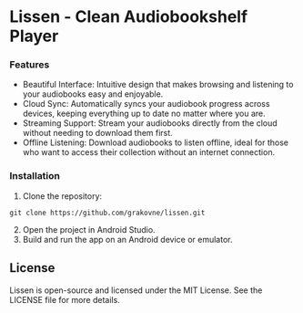 # Lissen - Clean Audiobookshelf Player

### Features

  * Beautiful Interface: Intuitive design that makes browsing and listening to your audiobooks easy and enjoyable.
  * Cloud Sync: Automatically syncs your audiobook progress across devices, keeping everything up to date no matter where you are.
  * Streaming Support: Stream your audiobooks directly from the cloud without needing to download them first.
  * Offline Listening: Download audiobooks to listen offline, ideal for those who want to access their collection without an internet connection.

### Installation

1. Clone the repository:
```
git clone https://github.com/grakovne/lissen.git
```

2. Open the project in Android Studio.
3. Build and run the app on an Android device or emulator.

## License
Lissen is open-source and licensed under the MIT License. See the LICENSE file for more details.

